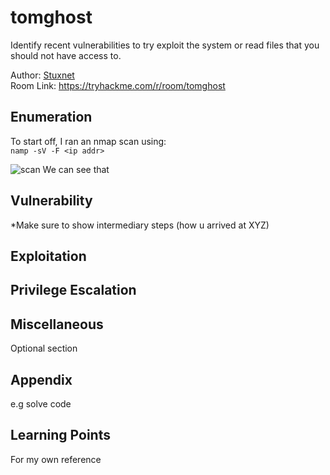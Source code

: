 # tomghost
Identify recent vulnerabilities to try exploit the system or read files that you should not have access to.

Author: [Stuxnet](https://tryhackme.com/p/stuxnet) \
Room Link: https://tryhackme.com/r/room/tomghost

## Enumeration
To start off, I ran an nmap scan using: \
`namp -sV -F <ip addr>` 

![scan](https://github.com/Shibss1/TryHackMe/assets/88189483/22980762-eb8c-40ee-86b5-89d117760af1) 
We can see that 

## Vulnerability
*Make sure to show intermediary steps (how u arrived at XYZ)

## Exploitation

## Privilege Escalation

## Miscellaneous
Optional section

## Appendix
e.g solve code 

## Learning Points
For my own reference
